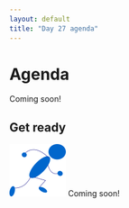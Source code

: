 ```yaml
---
layout: default
title: "Day 27 agenda"
---
```


# Agenda

Coming soon!

## Get ready

<img class="parimg" alt="Get ready" src="img/getready.png"> Coming soon!

<div style="clear: both;"></div>
